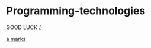 # Programming-technologies
GOOD LUCK :)

[a marks](https://docs.google.com/spreadsheets/d/1Y-MlG3JvF96WSITsnLivI0bLGRZ5jEJ_r7t0Jc-9vfk/edit#gid=0)

